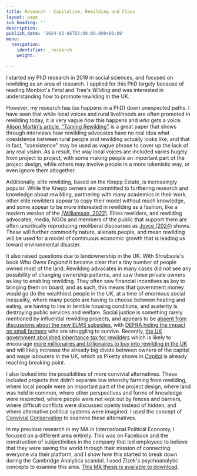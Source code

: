 ```yaml
---
title: Research - Capitalism, Rewilding and Class
layout: page
sub_heading: ''
description: 
publish_date: '2024-03-06T03:00:00.000+00:00'
menu:
  navigation:
    identifier: _research
    weight: 

---
```


I started my PhD research in 2019 in social sciences, and focused on rewilding as an area of research. I applied for this PhD largely because of reading Monbiot's _Feral_ and Tree's _Wilding_ and was interested in understanding how to promote rewilding in the UK.

However, my research has (as happens in a PhD) down unexpected paths. I have seen that while local voices and rural livelihoods are often promoted in rewilding today, it is very vague _how_ this happens and _who_ gets a voice. [Alison Martin's article, "Taming Rewilding"](https://www.sciencedirect.com/science/article/abs/pii/S0264837721004002) is a great paper that shows through interviews how rewilding advocates have no real idea what coexistence between rural people and rewilding actually looks like, and that in fact, "coexistence" may be used as vague phrase to cover up the lack of any real vision. As a result, the way local voices are included varies hugely from project to project, with some making people an important part of the project design, while others may involve people in a more tokenistic way, or even ignore them altogether. 

Additionally, elite rewilding, based on the Knepp Estate, is increasingly popular. While the Knepp owners are committed to furthering research and knowledge about rewilding, partnering with many academics in their work, other elite rewilders appear to copy their model without much knowledge, and some appear to be more interested in rewilding as a fashion, like a modern version of the [(Williamson, 2022)](https://research-portal.uea.ac.uk/en/publications/rewilding-a-landscape-history-perspective). Elites rewilders, and rewilding advocates, media, NGOs and members of the public that support them are often uncritically reproducing neoliberal discourses as [Joyce (2024)](https://michel-foucault.com/2024/02/27/eva-joyce-rewilding-tourism-in-the-news-power-knowledge-and-the-irish-and-uk-news-media-discourses-annals-of-tourism-research-2024/) shows. These will further commodify nature, alienate people, and mean rewilding will be used for a model of continuous economic growth that is leading us toward environmental disaster.

It also raised questions due to landownership in the UK. With Shrubsole's book _Who Owns England_ it became clear that a tiny number of people owned most of the land. Rewilding advocates in many cases did not see any possibility of changing ownership patterns, and saw these private owners as key to enabling rewilding. They often saw financial incentives as key to bringing them on board, and as such, this means that government money would go do the wealthiest people in the UK, at a time of enormous social inequality, where many people are having to choose between heating and eating, are having to live in terrible housing conditions, and austerity is destroying public services and welfare. Social justice is something rarely mentioned by influential rewilding projects, and appears to be [absent from discussions about the new ELMS subsidies](#), with [DEFRA hiding the impact on small farmers](https://www.theguardian.com/environment/2024/feb/20/defra-officials-buried-analysis-dire-financial-prospects-hill-farmers-brexit-faming-payments-scheme) who are struggling to survive. Recently, [the UK government abolished inheritance tax for rewilders](https://www.rewildingbritain.org.uk/blog/what-a-relief-rewilding-gets-a-tax-break) which is likely to encourage [more millionaires and billionaires to buy into rewilding in the UK](#) and will likely increase the already big divide between owners of the capital and wage labourers in the UK, which as Piketty shows in [_Capital_](https://psycnet.apa.org/record/2014-56193-014) is already reaching breaking point. 

I also looked into the possibilities of more convivial alternatives. These included projects that didn't separate low intensity farming from rewilding, where local people were an important part of the project design, where land was held in common, where other perspectives and forms of knowledge were respected, where people were not kept out by fences and barriers, where difficult conflicts were discussed openly instead of hidden, and where alternative political systems were imagined. I used the concept of [Convivial Conservation](#) to examine these alternatives.

In my previous research in my MA in International Political Economy, I focused on a different area entirely. This was on Facebook and the construction of subjectivities in the company that led employees to believe that they were saving the world through their mission of connecting everyone via their platform, and I show how this started to break down during the Cambridge Analytica scandal. I used Zizek's psychoanalytic concepts to examine this area. [This MA thesis is available to download](2018-08-10-cambridge-analytica-facebook-zizek.md).
